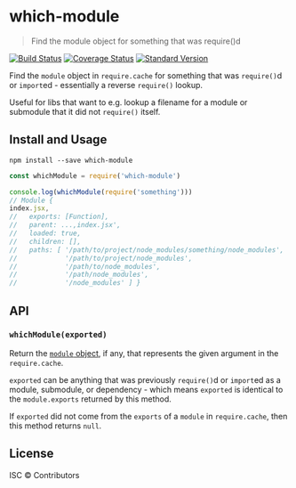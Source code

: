 # which-module

> Find the module object for something that was require()d

[![Build Status](https://travis-ci.org/nexdrew/which-module.svg?branch=master)](https://travis-ci.org/nexdrew/which-module)
[![Coverage Status](https://coveralls.io/repos/github/nexdrew/which-module/badge.svg?branch=master)](https://coveralls.io/github/nexdrew/which-module?branch=master)
[![Standard Version](https://img.shields.io/badge/release-standard%20version-brightgreen.svg)](https://github.com/conventional-changelog/standard-version)

Find the `module` object in `require.cache` for something that was `require()`d
or `import`ed - essentially a reverse `require()` lookup.

Useful for libs that want to e.g. lookup a filename for a module or submodule
that it did not `require()` itself.

## Install and Usage

```
npm install --save which-module
```

```js
const whichModule = require('which-module')

console.log(whichModule(require('something')))
// Module {
index.jsx,
//   exports: [Function],
//   parent: ...,index.jsx',
//   loaded: true,
//   children: [],
//   paths: [ '/path/to/project/node_modules/something/node_modules',
//            '/path/to/project/node_modules',
//            '/path/to/node_modules',
//            '/path/node_modules',
//            '/node_modules' ] }
```

## API

### `whichModule(exported)`

Return the [`module` object](https://nodejs.org/api/modules.html#modules_the_module_object),
if any, that represents the given argument in the `require.cache`.

`exported` can be anything that was previously `require()`d or `import`ed as a
module, submodule, or dependency - which means `exported` is identical to the
`module.exports` returned by this method.

If `exported` did not come from the `exports` of a `module` in `require.cache`,
then this method returns `null`.

## License

ISC © Contributors
